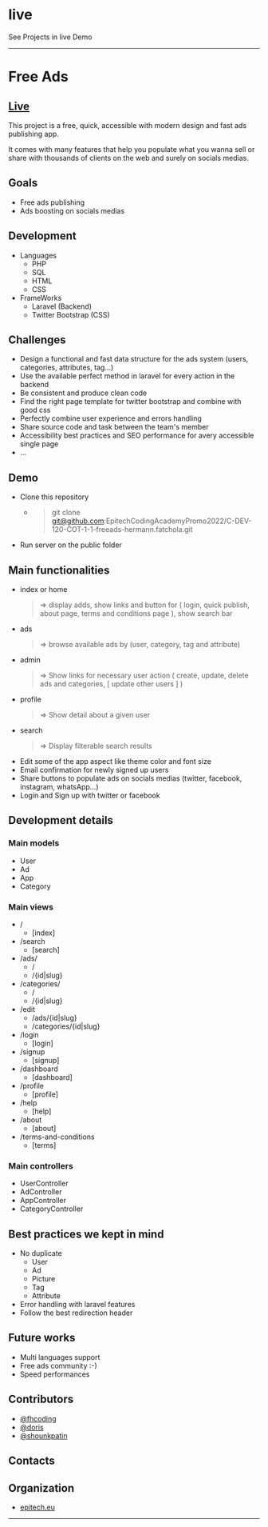 # live
See Projects in live Demo

---
# Free Ads

## [Live](https://gentle-forest-06217.herokuapp.com/)

This project is a free, quick, accessible with modern design and fast ads publishing app.

It comes with many features that help you populate what you wanna sell or share with thousands of clients on the web and surely on socials medias.
## Goals

- Free ads publishing
- Ads boosting on socials medias
## Development

- Languages
    - PHP
    - SQL
    - HTML
    - CSS
- FrameWorks
    - Laravel (Backend)
    - Twitter Bootstrap (CSS)

## Challenges

- Design a functional and fast data structure for the ads system (users, categories, attributes, tag...)
- Use the available perfect method in laravel for every action in the backend
- Be consistent and produce clean code
- Find the right page template for twitter bootstrap and combine with good css
- Perfectly combine user experience and errors handling
- Share source code and task between the team's member
- Accessibility best practices and SEO performance for avery accessible single page
- ...

## Demo

- Clone this repository
    - > git clone git@github.com:EpitechCodingAcademyPromo2022/C-DEV-120-COT-1-1-freeads-hermann.fatchola.git
- Run server on the public folder

## Main functionalities

- index or home
    > => display adds, show links and button for ( login, quick publish, about page, terms and conditions page ), show search bar
- ads
    > => browse available ads by (user, category, tag and attribute)
- admin
    > => Show links for necessary user action ( create, update, delete ads and categories, [ update other users ] )
- profile
    > => Show detail about a given user
- search
    > => Display filterable search results
- Edit some of the app aspect like theme color and font size
- Email confirmation for newly signed up users
- Share buttons to populate ads on socials medias (twitter, facebook, instagram, whatsApp...)
- Login and Sign up with twitter or facebook

## Development details

### Main models

- User
- Ad
- App
- Category

### Main views

- / 
    - [index]
- /search
    - [search]
- /ads/
    - /
    - /{id|slug}
- /categories/
    - /
    - /{id|slug}
- /edit
    - /ads/{id|slug}
    - /categories/{id|slug}
- /login
    - [login]
- /signup
    - [signup]
- /dashboard
    - [dashboard]
- /profile
     - [profile]
- /help
    - [help]
- /about
    - [about]
- /terms-and-conditions
    - [terms]

### Main controllers

- UserController
- AdController
- AppController
- CategoryController

## Best practices we kept in mind

- No duplicate
    - User
    - Ad
    - Picture
    - Tag
    - Attribute
- Error handling with laravel features
- Follow the best redirection header

## Future works

- Multi languages support
- Free ads community :-)
- Speed performances
## Contributors

- [@fhcoding](https://github.com/fhcoding)
- [@doris](https://github.com/Doris-LeARN)
- [@shounkpatin](https://github.com/shounkpatin)

## Contacts

## Organization
- [epitech.eu](epitech.eu)

---
